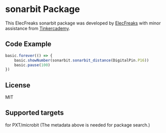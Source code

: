 # sonarbit Package
This ElecFreaks sonarbit package was developed by [ElecFreaks](https://www.elecfreaks.com/) with minor assistance from [Tinkercademy](https://tinkercademy.com/).


## Code Example
```JavaScript
basic.forever(() => {
    basic.showNumber(sonarbit.sonarbit_distance(DigitalPin.P16))
    basic.pause(100)
})

```

## License
MIT

## Supported targets
for PXT/microbit (The metadata above is needed for package search.)

